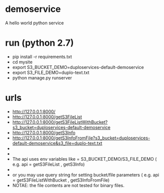 # demoservice
A hello world python service

# run (python 2.7)
* pip install -r requirements.txt
* cd mysite
* export S3_BUCKET_DEMO=duploservices-default-demoservice
* export S3_FILE_DEMO=duplo-text.txt
* python manage.py runserver

# urls
* http://127.0.0.1:8000/
* http://127.0.0.1:8000/getS3FileList
* http://127.0.0.1:8000/getS3FileListWithBucket?s3_bucket=duploservices-default-demoservice
* http://127.0.0.1:8000/getS3Info
* http://127.0.0.1:8000/getS3InfoFromFile?s3_bucket=duploservices-default-demoservice&s3_file=duplo-text.txt
*
*
* The api uses env variables like = S3_BUCKET_DEMO/S3_FILE_DEMO  ( e.g. api = getS3FileList , getS3Info)
*
* or you may use query string for setting bucket/file parameters ( e.g. api = getS3FileListWithBucket , getS3InfoFromFile)
* NOTAE: the file contents are not tested for binary files.
